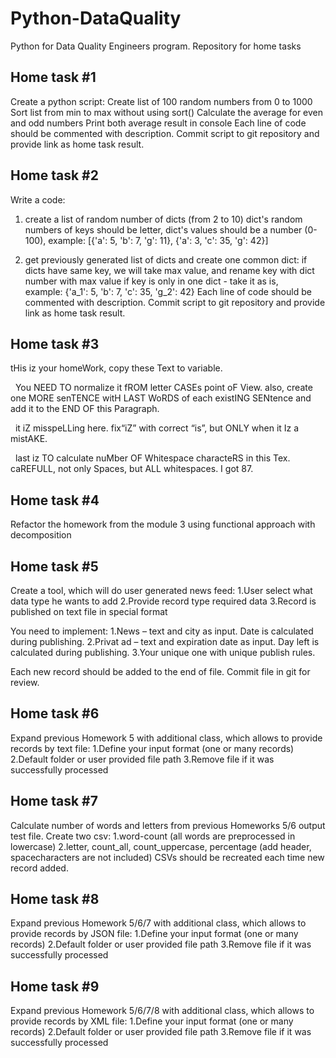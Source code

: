 # Python-DataQuality
Python for Data Quality Engineers program. Repository for home tasks


## Home task #1
Create a python script:
    Create list of 100 random numbers from 0 to 1000
    Sort list from min to max without using sort()
    Calculate the average for even and odd numbers
    Print both average result in console
    Each line of code should be commented with description.
Commit script to git repository and provide link as home task result.


## Home task #2
Write a code:

1. create a list of random number of dicts (from 2 to 10)
dict's random numbers of keys should be letter,
dict's values should be a number (0-100),
example: [{'a': 5, 'b': 7, 'g': 11}, {'a': 3, 'c': 35, 'g': 42}]

2. get previously generated list of dicts and create one common dict:
if dicts have same key, we will take max value, and rename key with dict number with max value
if key is only in one dict - take it as is,
example: {'a_1': 5, 'b': 7, 'c': 35, 'g_2': 42}
Each line of code should be commented with description.
Commit script to git repository and provide link as home task result.


## Home task #3
tHis iz your homeWork, copy these Text to variable.



  You NEED TO normalize it fROM letter CASEs point oF View. also, create one MORE senTENCE witH LAST WoRDS of each existING SENtence and add it to the END OF this Paragraph.



  it iZ misspeLLing here. fix“iZ” with correct “is”, but ONLY when it Iz a mistAKE.



  last iz TO calculate nuMber OF Whitespace characteRS in this Tex. caREFULL, not only Spaces, but ALL whitespaces. I got 87.


## Home task #4
Refactor the homework from the module 3 using functional approach with decomposition


## Home task #5
Create a tool, which will do user generated news feed:
1.User select what data type he wants to add
2.Provide record type required data
3.Record is published on text file in special format

You need to implement:
1.News – text and city as input. Date is calculated during publishing.
2.Privat ad – text and expiration date as input. Day left is calculated during publishing.
3.Your unique one with unique publish rules.

Each new record should be added to the end of file. Commit file in git for review.


## Home task #6
Expand previous Homework 5 with additional class, which allows to provide records by text file:
1.Define your input format (one or many records)
2.Default folder or user provided file path
3.Remove file if it was successfully processed


## Home task #7
Calculate number of words and letters from previous Homeworks 5/6 output test file.
Create two csv:
1.word-count (all words are preprocessed in lowercase)
2.letter, count_all, count_uppercase, percentage (add header, spacecharacters are not included)
CSVs should be recreated each time new record added.


## Home task #8
Expand previous Homework 5/6/7 with additional class, which allows to provide records by JSON file:
1.Define your input format (one or many records)
2.Default folder or user provided file path
3.Remove file if it was successfully processed


## Home task #9
Expand previous Homework 5/6/7/8 with additional class, which allows to provide records by XML file:
1.Define your input format (one or many records)
2.Default folder or user provided file path
3.Remove file if it was successfully processed




